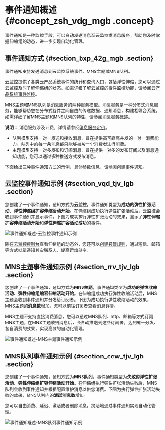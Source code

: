 # 事件通知概述 {#concept_zsh_vdg_mgb .concept}

事件通知是一种监控手段，可以自动发送消息至云监控或消息服务，帮助您及时掌握伸缩组的动态，进一步实现自动化管理。

## 事件通知方式 {#section_bxp_42g_mgb .section}

事件通知支持发送消息到云监控系统事件、MNS主题或MNS队列。

云监控提供了各类云产品系统事件的统计和查询入口，包括弹性伸缩，您可以通过云监控及时了解伸缩组的状态。如需详细了解云监控的事件监控功能，请参阅[云产品系统事件监控](../../../../../cn.zh-CN/用户指南/事件监控/云产品系统事件监控.md#)。

MNS主题和MNS队列是消息服务的两种服务模型。消息服务是一种分布式消息服务，能够帮助您在分布式组件之间自由的传递数据、通知消息，构建松耦合系统。如需详细了解MNS主题和MNS队列的特性，请参阅[消息服务概述](https://help.aliyun.com/document_detail/27414.html)。

**说明：** 消息服务涉及计费，详情请参阅[消息服务定价](https://help.aliyun.com/document_detail/71896.html)。

-   队列模型支持一对一发送和接收消息，旨在提供高可靠高并发的一对一消费能力，队列中的每一条消息都只能够被某一个消费者进行消费。
-   主题模型支持一对多发布和订阅消息，旨在提供一对多的发布订阅以及消息通知功能，您可以通过多种推送方式发布消息。

下面给出三种事件通知方式的示例，具体参数信息，请参阅[创建事件通知](cn.zh-CN/用户指南/管理伸缩组的伸缩活动/事件通知/创建事件通知.md#)。

## 云监控事件通知示例 {#section_vqd_tjv_lgb .section}

您创建了一个事件通知，通知方式为**云监控**，事件通知类型为**成功的弹性扩张活动**、**弹性伸缩组扩容伸缩活动开始**。在伸缩组成功执行弹性扩张活动后，云监控会收到事件通知并显示事件。下图为成功执行弹性扩张活动的效果，显示了**弹性伸缩扩容伸缩活动开始**和**弹性伸缩扩容活动成功**的事件。

![事件通知概述-云监控事件通知示例](http://static-aliyun-doc.oss-cn-hangzhou.aliyuncs.com/assets/img/105872/154806413737549_zh-CN.png)

除在[云监控控制台](https://cloudmonitor.console.aliyun.com/)查看伸缩组的动态外，您还可以[创建报警规则](../../../../../cn.zh-CN/用户指南/报警服务/管理报警规则.md#)，通过短信、邮箱等方式批量通知其它联系人，提高运维效率。

## MNS主题事件通知示例 {#section_rrv_tjv_lgb .section}

您创建了一个事件通知，通知方式为**MNS主题**，事件通知类型为**成功的弹性收缩活动**、**弹性伸缩组缩容伸缩活动开始**。在伸缩组成功执行弹性收缩活动后，MNS主题会收到事件通知并分发给订阅者。下图为成功执行弹性收缩活动的效果，MNS主题的**消息数**增加，您可以前往订阅者查看消息详情。

MNS主题不支持直接消费消息，您可以通过MNS队列、http、邮箱等方式订阅MNS主题，在MNS主题收到消息后，会自动推送到这些订阅者，达到统一分发、各自消费的效果，实现高效的自动化管理。

![事件通知概述-MNS主题事件通知示例](http://static-aliyun-doc.oss-cn-hangzhou.aliyuncs.com/assets/img/105872/154806413737551_zh-CN.png)

## MNS队列事件通知示例 {#section_ecw_tjv_lgb .section}

您创建了一个事件通知，通知方式为**MNS队列**，事件通知类型为**失败的弹性扩张活动**、**弹性伸缩组扩容伸缩活动开始**。在伸缩组执行弹性扩张活动失败后，MNS队列会收到事件通知并根据配置维护消息以供您消费。下图为执行弹性扩张活动失败的效果，MNS队列内的**活跃消息数**增加。

您可以自由消费、延迟、激活或者删除消息，灵活地通过事件通知实现自动化管理。

![事件通知概述-MNS队列事件通知示例](http://static-aliyun-doc.oss-cn-hangzhou.aliyuncs.com/assets/img/105872/154806413737552_zh-CN.png)

